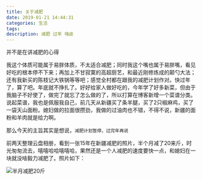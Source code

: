 ```yaml
---
title: 关于减肥
date: 2019-01-21 14:44:31
categories: 生活
tags:
description: 减肥 过年 嗨皮
---
```


并不是在讲减肥的心得  

<!-- more -->  

我这个体质可能属于易胖体质，不太适合减肥；同时我这个嘴也属于易胖嘴，看见好吃的根本停不下来；再加上不甘寂寞的高超厨艺，和最近刚修炼成的颠勺大法；还有我新买的陈枝记大铁锅等等吧；感觉全村都在跟我的减肥计划作对。快过年了，算了吧。年底就不挣扎了。好好给家人做好吃的，今年学了好多新菜，但由于我脑子不好使了，做完了就忘了怎么做的了，所以打算在博客新增一个菜谱分类。说起菜谱，我也是佩服我自己，前几天从新疆买了条羊腿，买了2只椒麻鸡，买了一袋天山面粉。媳妇做的拉面很攒劲，我做的过油肉也不错，不得不说，新疆的面粉和羊肉就是给力啊。  

那么今天的主旨其实是想说，`减肥计划暂停，过完年再说`  

前两天整理云盘相册，看到一张15年在新疆减肥的照片，半个月减了20来斤，时光匆匆流去，嘻嘻哈哈嘻嘻哈，果然还是一个人减肥的速度要快一点，和媳妇在一块就没啥毅力减肥了。照片如下：  

![半月减肥20斤](https://s2.ax1x.com/2019/01/21/kPqHC4.jpg)